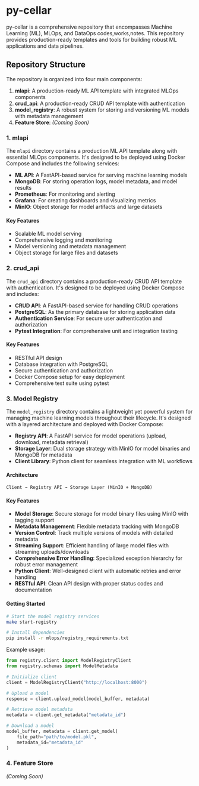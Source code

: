 # py-cellar

py-cellar is a comprehensive repository that encompasses Machine Learning (ML), MLOps, and DataOps codes,works,notes. This repository provides production-ready templates and tools for building robust ML applications and data pipelines.

## Repository Structure

The repository is organized into four main components:

1. **mlapi**: A production-ready ML API template with integrated MLOps components
2. **crud_api**: A production-ready CRUD API template with authentication
3. **model_registry**: A robust system for storing and versioning ML models with metadata management
4. **Feature Store**: *(Coming Soon)*

### 1. mlapi

The `mlapi` directory contains a production ML API template along with essential MLOps components. It's designed to be deployed using Docker Compose and includes the following services:

- **ML API**: A FastAPI-based service for serving machine learning models
- **MongoDB**: For storing operation logs, model metadata, and model results
- **Prometheus**: For monitoring and alerting
- **Grafana**: For creating dashboards and visualizing metrics
- **MinIO**: Object storage for model artifacts and large datasets

#### Key Features

- Scalable ML model serving
- Comprehensive logging and monitoring
- Model versioning and metadata management
- Object storage for large files and datasets

### 2. crud_api

The `crud_api` directory contains a production-ready CRUD API template with authentication. It's designed to be deployed using Docker Compose and includes:

- **CRUD API**: A FastAPI-based service for handling CRUD operations
- **PostgreSQL**: As the primary database for storing application data
- **Authentication Service**: For secure user authentication and authorization
- **Pytest Integration**: For comprehensive unit and integration testing

#### Key Features

- RESTful API design
- Database integration with PostgreSQL
- Secure authentication and authorization
- Docker Compose setup for easy deployment
- Comprehensive test suite using pytest

### 3. Model Registry

The `model_registry` directory contains a lightweight yet powerful system for managing machine learning models throughout their lifecycle. It's designed with a layered architecture and deployed with Docker Compose:

- **Registry API**: A FastAPI service for model operations (upload, download, metadata retrieval)
- **Storage Layer**: Dual storage strategy with MinIO for model binaries and MongoDB for metadata
- **Client Library**: Python client for seamless integration with ML workflows

#### Architecture

```
Client → Registry API → Storage Layer (MinIO + MongoDB)
```

#### Key Features

- **Model Storage**: Secure storage for model binary files using MinIO with tagging support
- **Metadata Management**: Flexible metadata tracking with MongoDB
- **Version Control**: Track multiple versions of models with detailed metadata
- **Streaming Support**: Efficient handling of large model files with streaming uploads/downloads
- **Comprehensive Error Handling**: Specialized exception hierarchy for robust error management
- **Python Client**: Well-designed client with automatic retries and error handling
- **RESTful API**: Clean API design with proper status codes and documentation

#### Getting Started

```bash
# Start the model registry services
make start-registry

# Install dependencies
pip install -r mlops/registry_requirements.txt
```

Example usage:
```python
from registry.client import ModelRegistryClient
from registry.schemas import ModelMetadata

# Initialize client
client = ModelRegistryClient("http://localhost:8000")

# Upload a model
response = client.upload_model(model_buffer, metadata)

# Retrieve model metadata
metadata = client.get_metadata("metadata_id")

# Download a model
model_buffer, metadata = client.get_model(
    file_path="path/to/model.pkl",
    metadata_id="metadata_id"
)
```

### 4. Feature Store

*(Coming Soon)*